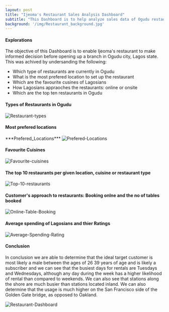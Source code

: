 ```yaml
---
layout: post
title: "Ijeoma's Restaurant Sales Analysis Dashboard"
subtitle: "This Dashboard is to help analyze sales data of Ogudu restaurants."
background: '/img/Restaurant_background.jpg'
---
```



<h4 class="section-heading">Explorations</h4>
<p>The objective of this Dashboard is to enable Ijeoma's restaurant to make informed decision before opening up a branch in Ogudu city, Lagos state. This was achived by undersanding the following:</p>
<ul>
  <li>Which type of restaurants are currently in Ogudu</li>
  <li>What is the most prefered location to set up the restaurant</li>
  <li>Which are the favourite cusines of Lagosians</li>
  <li>How Lagosians appraoches the restaurants: online or onsite</li>
  <li>Which are the top ten restaurants in Ogudu</li>
</ul>

<h4 class="section-heading">Types of Restaurants in Ogudu</h4>
<img src="https://i.ibb.co/Mpj5SpC/Restaurant-types.jpg" alt="Restaurant-types" border="0">

<h4 class="section-heading">Most prefered locations</h4>
***Prefered_Locations***
<img src="https://i.ibb.co/W0LQ3FJ/Prefered-Locations.jpg" alt="Prefered-Locations" border="0">


<h4 class="section-heading">Favourite Cuisines</h4>
<img src="https://i.ibb.co/sJkw7Lc/Favourite-cuisines.jpg" alt="Favourite-cuisines" border="0">


<h4 class="section-heading">The top 10 restaurants per given location, cuisine or restaurant type</h4>
<img src="https://i.ibb.co/G2HTrXW/Top-10-restaurants.jpg" alt="Top-10-restaurants" border="0">


<h4 class="section-heading">Customer's approach to restaurants: Booking onlne and the no of tables booked</h4>
<img src="https://i.ibb.co/G52h35y/Online-Table-Booking.jpg" alt="Online-Table-Booking" border="0">


<h4 class="section-heading">Average spending of Lagosians and thier Ratings</h4>
<img src="https://i.ibb.co/2YJRvWs/Average-Spending-Rating.jpg" alt="Average-Spending-Rating" border="0">


<h4 class="section-heading">Conclusion</h4>
<p>In conclusion we are able to determine that the ideal target
customer is most likely a male between the ages of 26 39 years
of age and is likely a subscriber and we can see that the busiest
days for rentals are Tuesdays and Wednesdays, although any day
during the week has a higher likelihood of rental than compared
to weekends. We can also see that stations along the shore are
much busier than stations located inland. We can also determine
that the usage is much higher on the San Francisco side of the
Golden Gate bridge, as opposed to Oakland.</p>
<img src="https://i.ibb.co/9sCZ1N8/Restaurant-Dashboard.jpg" alt="Restaurant-Dashboard" border="0">

